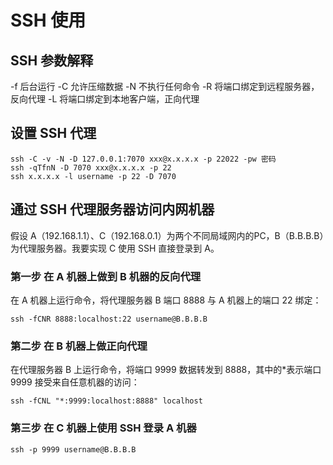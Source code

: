 # SSH 使用

## SSH 参数解释

-f 后台运行
-C 允许压缩数据
-N 不执行任何命令
-R 将端口绑定到远程服务器，反向代理
-L 将端口绑定到本地客户端，正向代理


## 设置 SSH 代理

```shell
ssh -C -v -N -D 127.0.0.1:7070 xxx@x.x.x.x -p 22022 -pw 密码
ssh -qTfnN -D 7070 xxx@x.x.x.x -p 22
ssh x.x.x.x -l username -p 22 -D 7070
```

## 通过 SSH 代理服务器访问内网机器

假设 A（192.168.1.1）、C（192.168.0.1）为两个不同局域网内的PC，B（B.B.B.B）为代理服务器。我要实现 C 使用 SSH 直接登录到 A。

### 第一步 在 A 机器上做到 B 机器的反向代理

在 A 机器上运行命令，将代理服务器 B 端口 8888 与 A 机器上的端口 22 绑定：

```shell
ssh -fCNR 8888:localhost:22 username@B.B.B.B
```

### 第二步 在 B 机器上做正向代理

在代理服务器 B 上运行命令，将端口 9999 数据转发到 8888，其中的*表示端口 9999 接受来自任意机器的访问：

```shell
ssh -fCNL "*:9999:localhost:8888" localhost
```

### 第三步 在 C 机器上使用 SSH 登录 A 机器

```shell
ssh -p 9999 username@B.B.B.B
```